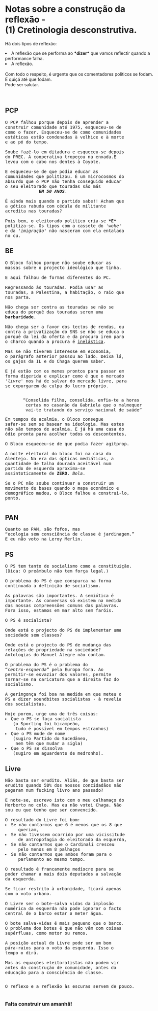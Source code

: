 # Notas sobre a construção da reflexão - </br>(1) Cretinologia desconstrutiva.

Há dois tipos de reflexão:
<li>A reflexão que se performa ao <b>*dizer*</b> que
vamos reflectir quando a performance falha.
<li>A reflexão.</br>
</br>
Com todo o respeito, é urgente que os 
comentadores políticos se fodam. </br>
E quiçá até que fodam. </br>
Pode ser salutar. </br>
</br>
</br>

## PCP
<pre>
O PCP falhou porque depois de aprender a
construir comunidade até 1975, esqueceu-se de
como o fazer. Esqueceu-se de como comunidades
estáticas estão condenadas à velhice e à morte
e ao pó do tempo.

Soube fazê-lo em ditadura e esqueceu-se depois
do PREC. A cooperativa tropeçou na enxada.E 
levou com o cabo nos dentes à Coyote.

E esqueceu-se de que podia educar as
comunidades que politizou. É um microcosmos do
absurdo que o PCP não tenha conseguido educar
o seu eleitorado que touradas são más 
             <i><b>EM 50 ANOS</b></i>.

É ainda mais quando o partido sabe!! Acham que 
a gótica rabuda com cédula de militante
acredita nas touradas? 

Pois bem, o eleitorado político cria-se <b>*E*</b> 
politiza-se. Os tipos com a cassete do <i>'woke'</i>
e da <i>'imigração'</i> não nasceram com ela entalada
no cu.
</pre>

## BE
<pre>
O Bloco falhou porque não soube educar as 
massas sobre o projecto ideológico que tinha. 

E aqui falhou de formas diferentes do PC.

Regressando às touradas. Podia usar as 
touradas, a Palestina, a habitação, o raio que
nos parta.

Não chega ser contra as touradas se não se
educa do porquê das touradas serem uma
<b>barbaridade</b>. 

Não chega ser a favor dos tectos de rendas, ou 
contra a privatização do SNS se não se educa o
porquê da lei da oferta e da procura irem para
o charco quando a procura é <u>inelástica</u>.

Mas se não tiverem interesse em economia,
o parágrafo anterior passou ao lado. Deixa lá, 
os gajos da IL e do Chaga querem saber.

E já estão com os memes prontos para passar em 
forma digerida e explicar como é que o mercado 
<i>'livre'</i> nos há de salvar do mercado livre, para 
se expurgarem da culpa do lucro próprio.

<p align="center"><q>Consolida filho, consolida, enfia-te a horas 
 certas no casarão da Gabriela que o malmequer
 vai-te tratando do serviço nacional de saúde</q>
<p align="left">Em tempos de acalmia, o Bloco consegue
safar-se sem se basear na ideologia. Mas estes 
não são tempos de acalmia. E já há uma casa do
ódio pronta para acolher todos os descontentes.

O Bloco esqueceu-se de que podia fazer agitprop.

A noite eleitoral do bloco foi na casa do 
Alentejo. Na era das ópticas mediáticas, a
quantidade de talha dourada aceitável num
partido de esquerda aproxima-se
assintoticamente de <b>ZERO</b>. <i>Bola</i>.

Se o PC não soube continuar a construir um 
movimento de bases quando o mapa económico e
demográfico mudou, o Bloco falhou a construi-lo,
ponto.
</pre>

## PAN
<pre>
Quanto ao PAN, são fofos, mas 
<q>ecologia sem consciência de classe é jardinagem.</q>
E eu não voto na Leroy Merlin.
</pre>

## PS
<pre>
O PS tem tanto de socialismo como a constituição. 
(Dica: O preâmbulo não tem força legal.)

O problema do PS é que conspurca na forma
continuada a definição de socialismo.

As palavras são importantes. A semiótica é 
importante. As conversas só existem na medida
das nossas compreensões comuns das palavras. 
Fora isso, estamos em mar alto sem faróis.

O PS é socialista?

Onde está o projecto do PS de implementar uma
sociedade sem classes?

Onde está o projecto do PS de mudança das
relações de propriedade na sociedade?
Antologias do Manuel Alegre não contam.

O problema do PS é o problema do 
<q><i>centro-esquerda</i></q> pela Europa fora. Ao 
permitir-se esvaziar dos valores, permite
tornar-se na caricatura que a direita faz do
socialismo.

A geringonça foi boa na medida em que meteu o
PS a dizer soundbites socialistas - à revelia 
dos socialistas.

Hoje porem, urge uma de três coisas:
<li>Que o PS se faça socialista 
   (o Sporting foi bicampeão, 
    tudo é possível em tempos estranhos)
<li>Que o PS mude de nome
   (sugiro Partido do Sucedâneo,
    nem têm que mudar a sigla)
<li>Que o PS se dissolva
   (sugiro em aguardente de medronho).</pre>

## Livre
<pre>
Não basta ser erudito. Aliás, de que basta ser
erudito quando 58% dos nossos concidadãos não
pegaram num fucking livro ano passado?

E note-se, escrevo isto com o meu calhamaço do 
Herberto no colo. Mas eu não votei Ch<i>a</i>ga. Não 
sou eu que tenho que ser convencido.

O resultado do Livre foi bom:
<li>Se não contarmos que 6 é menos que os 8 que
     queriam,
<li>Se não tivessem ocorrido por uma vicissitude 
     de antropofagia do eleitorado da esquerda,
<li>Se não contarmos que o Cardinali cresceu
     pelo menos em 8 palhaços
<li>Se não contarmos que ambos foram para o 
     parlamento ao mesmo tempo.

O resultado é francamente medíocre para se
poder chamar a mais dois deputados a salvação
da esquerda.

Se ficar restrito à urbanidade, ficará apenas
com o voto urbano. 

O Livre ser o bote-salva vidas da implosão
numérica da esquerda não pode ignorar o facto
central de o barco estar a meter água.

O bote salva-vidas é mais pequeno que o barco.
O problema dos botes é que não vêm com coisas
supérfluas, como motor ou remos.

A posição actual do Livre pode ser um bom
pára-raios para o voto da esquerda. Isso o
tempo o dirá. 

Mas as equações eleitoralistas não podem vir
antes da construção de comunidade, antes da
educação para a consciência de classe.
</pre>

## 
<pre>
O reflexo e a reflexão às escuras servem de pouco.</br>
</pre>

### Falta construir um amanhã!

